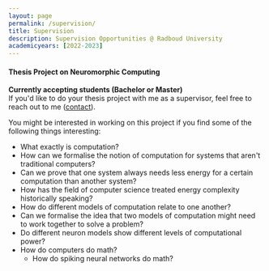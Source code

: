 ```yaml
---
layout: page
permalink: /supervision/
title: Supervision
description: Supervision Opportunities @ Radboud University
academicyears: [2022-2023]
---
```

#### Thesis Project on Neuromorphic Computing
**Currently accepting students (Bachelor or Master)**<br>
If you'd like to do your thesis project with me as a supervisor, feel free to reach out to me ([contact](https://www.ru.nl/en/people/diehl-a)).

You might be interested in working on this project if you find some of the following things interesting:
- What exactly is computation?
- How can we formalise the notion of computation for systems that aren't traditional computers?
- Can we prove that one system always needs less energy for a certain computation than another system?
- How has the field of computer science treated energy complexity historically speaking?
- How do different models of computation relate to one another?
- Can we formalise the idea that two models of computation might need to work together to solve a problem?
- Do different neuron models show different levels of computational power?
- How do computers do math?
  - How do spiking neural networks do math?
